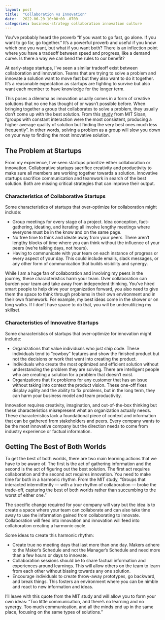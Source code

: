 ```yaml
---
layout: post
title:  "Collaboration vs Innovation"
date:   2022-06-20 10:00:00 -0700
categories: business-strategy collaboration innovation culture
---
```


You’ve probably heard the proverb “If you want to go fast, go alone. If you want to go far, go together.” It’s a powerful proverb and useful if you know which one you want, but what if you want both? There is an inflection point where you have a tradeoff between speed and progress, like a demand curve. Is there a way we can bend the rules to our benefit?

At early-stage startups, I’ve seen a similar tradeoff exist between collaboration and innovation. Teams that are trying to solve a problem and innovate a solution want to move fast but they also want to do it together. It’s a reasonable expectation as startups are fighting to survive but also want each member to have knowledge for the longer term.

This poses a dilemma as innovation usually comes in a form of creative solutions that no one has thought of or wasn’t possible before. When bringing together a group that collaborates to solve a problem, they usually don’t come up with the best solution. From this [study](https://sloanreview.mit.edu/article/improving-the-rhythm-of-your-collaboration/) from MIT Sloan, “groups with constant interaction were the most consistent, producing a higher average quality of solution but finding the very best ones much less frequently”. In other words, solving a problem as a group will slow you down on your way to finding the most innovative solution.

## The Problem at Startups

From my experience, I’ve seen startups prioritize either collaboration or innovation. Collaborative startups sacrifice creativity and productivity to make sure all members are working together towards a solution. Innovative startups sacrifice communication and teamwork in search of the best solution. Both are missing critical strategies that can improve their output.

### Characteristics of Collaborative Startups

Some characteristics of startups that over-optimize for collaboration might include:
- Group meetings for every stage of a project. Idea conception, fact-gathering, ideating, and iterating all involve lengthy meetings where everyone must be in the know and on the same page.
- No free time to think and ideate away from your peers. There aren’t lengthy blocks of time where you can think without the influence of your peers (we’re talking days, not hours).
- Having to communicate with your team on each instance of progress or every aspect of your day. This could include emails, slack messages, or any other form of communication that builds visibility and synergy.

While I am a huge fan of collaboration and involving my peers in the journey, these characteristics harm your team. Over collaboration can burden your team and take away from independent thinking. You’ve hired smart people to help drive your organization forward, you also need to give them the space to think through problems in their own environment and in their own framework. For example, my best ideas come in the shower or on long walks. If I don’t have space to do that, you will be underutilizing my skillset.

### Characteristics of Innovative Startups

Some characteristics of startups that over-optimize for innovation might include:
- Organizations that value individuals who just ship code. These individuals tend to “cowboy” features and show the finished product but not the decisions or work that went into creating the product.
- Individuals who create the most optimized and efficient solution without understanding the problem they are solving. There are intelligent people who are creating a solution for a problem that doesn’t exist.
- Organizations that fix problems for any customer that has an issue without taking into context the product vision. These one-off fixes display agility and the ability to fix problems, but in the long term, they can harm your business model and team productivity.

Innovation requires creativity, imagination, and out-of-the-box thinking but these characteristics misrepresent what an organization actually needs. These characteristics lack a foundational piece of context and information that can be gathered from stakeholders and peers. Every company wants to be the most innovative company but the direction needs to come from industry experience or factual information.

## Getting The Best of Both Worlds

To get the best of both worlds, there are two main learning actions that we have to be aware of. The first is the act of gathering information and the second is the act of figuring out the best solution. The first act requires collaboration and the second act requires innovation. You need to make time for both in a harmonic rhythm. From the MIT study, “Groups that interacted intermittently — with a true rhythm of collaboration — broke the trade-off, capturing the best of both worlds rather than succumbing to the worst of either one.”

The specific change required for your company will vary but the idea is to create a space where your team can collaborate and can also take time away to use the information gained from collaborating to innovate. Collaboration will feed into innovation and innovation will feed into collaboration creating a harmonic cycle.

Some ideas to create this harmonic rhythm:
- Create true no meeting days that last more than one day. Makers adhere to the Maker’s Schedule and not the Manager’s Schedule and need more than a few hours or days to innovate.
- Collaboration sessions should be to share factual information and experiences around learnings. This will allow others on the team to learn from each other without biasing towards any one solution.
- Encourage individuals to create throw-away prototypes, go backward, and break things. This fosters an environment where you can be nimble and react to new information and ideas.

I’ll leave with this quote from the MIT study and will allow you to form your own ideas: “Too little communication, and there’s no learning and no synergy. Too much communication, and all the minds end up in the same place, focusing on the same types of solutions.”
